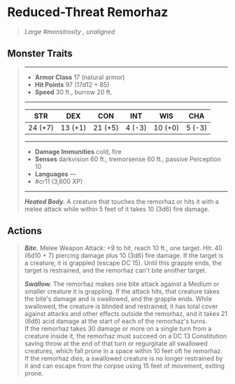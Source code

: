 # Reduced-Threat Remorhaz
>*Large #monstrosity , unaligned*
## Monster Traits
>___
>- **Armor Class** 17 (natural armor)
>- **Hit Points** 97 (17d12 + 85)
>- **Speed** 30 ft., burrow 20 ft.
>___
>|STR|DEX|CON|INT|WIS|CHA|
>|:---:|:---:|:---:|:---:|:---:|:---:|
>|24 (+7)|13 (+1)|21 (+5)|4 (-3)|10 (+0)|5 (-3)|
>___
>- **Damage Immunities** cold, fire
>- **Senses** darkvision 60 ft., tremorsense 60 ft., passive Perception 10
>- **Languages** —
>- #cr11 (3,600 XP)
>___
>***Heated Body.*** A creature that touches the remorhaz or hits it with a melee attack while within 5 feet of it takes 10 (3d6) fire damage.  
>
## Actions
>***Bite.*** Melee Weapon Attack: +9 to hit, reach 10 ft., one target. Hit: 40 (6d10 + 7) piercing damage plus 10 (3d6) fire damage. If the target is a creature, it is grappled (escape DC 15). Until this grapple ends, the target is restrained, and the remorhaz can't bite another target.  
>
>***Swallow.*** The remorhaz makes one bite attack against a Medium or smaller creature it is grappling. If the attack hits, that creature takes the bite's damage and is swallowed, and the grapple ends. While swallowed, the creature is blinded and restrained, it has total cover against attacks and other effects outside the remorhaz, and it takes 21 (6d6) acid damage at the start of each of the remorhaz's turns.  
>If the remorhaz takes 30 damage or more on a single turn from a creature inside it, the remorhaz must succeed on a DC 13 Constitution saving throw at the end of that turn or regurgitate all swallowed creatures, which fall prone in a space within 10 feet oft he remorhaz. If the remorhaz dies, a swallowed creature is no longer restrained by it and can escape from the corpse using 15 feet of movement, exiting prone.